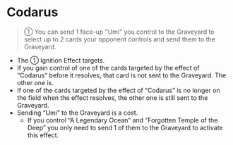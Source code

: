# Codarus

> ① You can send 1 face-up "Umi" you control to the Graveyard to select up to 2 cards your opponent controls and send them to the Graveyard.

*   The ① Ignition Effect targets.
*   If you gain control of one of the cards targeted by the effect of “Codarus” before it resolves, that card is not sent to the Graveyard. The other one is.
*   If one of the cards targeted by the effect of “Codarus” is no longer on the field when the effect resolves, the other one is still sent to the Graveyard.
*   Sending “Umi” to the Graveyard is a cost.
    *   If you control “A Legendary Ocean” and “Forgotten Temple of the Deep” you only need to send 1 of them to the Graveyard to activate this effect.
